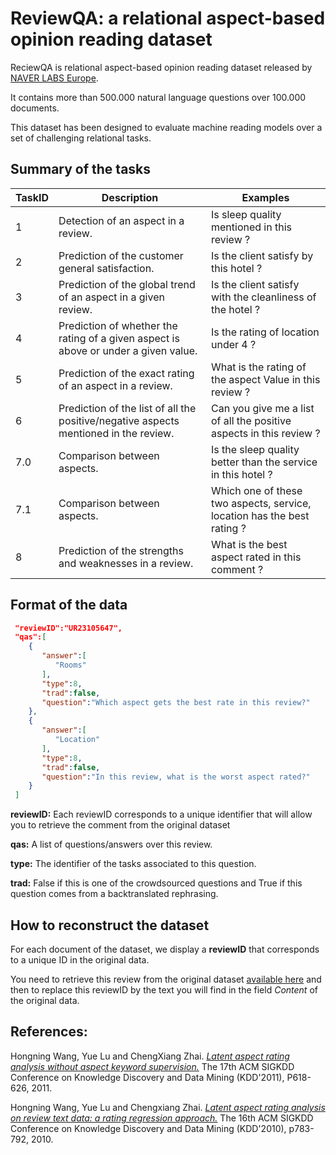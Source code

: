 # ReviewQA: a relational aspect-based opinion reading dataset

ReciewQA is relational aspect-based opinion reading dataset released by [NAVER LABS Europe](http://www.europe.naverlabs.com/).

It contains more than 500.000 natural language questions over 100.000 documents.

This dataset has been designed to evaluate machine reading models over a set of challenging relational tasks.

## Summary of the tasks

| TaskID | Description                                                                          | Examples                                                                |
| ------- | ------------------------------------------------------------------------------------ | ------------------------------------------------------------------------|
| 1       | Detection of an aspect in a review.                                                  | Is sleep quality mentioned in this review ?                             |
| 2       | Prediction of the customer general satisfaction.                                     | Is the client satisfy by this hotel ?                                   |
| 3       | Prediction of the global trend of an aspect in a given review.                       | Is the client satisfy with the cleanliness of the hotel ?               |
| 4       | Prediction of whether the rating of a given aspect is above or under a given value.  | Is the rating of location under 4 ?                                     |
| 5       | Prediction of the exact rating of an aspect in a review.                             | What is the rating of the aspect Value in this review ?                 |
| 6       | Prediction of the list of all the positive/negative aspects mentioned in the review. | Can you give me a list of all the positive aspects in this review ?     |
| 7.0     | Comparison between aspects.                                                          | Is the sleep quality better than the service in this hotel ?            |
| 7.1     | Comparison between aspects.                                                          | Which one of these two aspects, service, location has the best rating ? |
| 8       | Prediction of the strengths and weaknesses in a review.                              | What is the best aspect rated in this comment ?                         |



## Format of the data
```json
 "reviewID":"UR23105647",
 "qas":[
    {
       "answer":[
          "Rooms"
       ],
       "type":8,
       "trad":false,
       "question":"Which aspect gets the best rate in this review?"
    },
    {
       "answer":[
          "Location"
       ],
       "type":8,
       "trad":false,
       "question":"In this review, what is the worst aspect rated?"
    }
 ] 
```

**reviewID:** Each reviewID corresponds to a unique identifier that will allow you to retrieve the comment from the original dataset 

**qas:** A list of questions/answers over this review.

**type:** The identifier of the tasks associated to this question.

**trad:** False if this is one of the crowdsourced questions and True if this question comes from a backtranslated rephrasing.

## How to reconstruct the dataset
For each document of the dataset, we display a **reviewID** that corresponds to a unique ID in the original data.

You need to retrieve this review from the original dataset [available here](http://times.cs.uiuc.edu/~wang296/Data/LARA/TripAdvisor/TripAdvisorJson.tar.bz2) and then to replace this reviewID by the text you will find in the field *Content* of the original data.

## References:

Hongning Wang, Yue Lu and ChengXiang Zhai. [*Latent aspect rating analysis without aspect keyword supervision.*](http://times.cs.uiuc.edu/~wang296/paper/p618.pdf) The 17th ACM SIGKDD Conference on Knowledge Discovery and Data Mining (KDD'2011), P618-626, 2011. 

Hongning Wang, Yue Lu and Chengxiang Zhai. [*Latent aspect rating analysis on review text data: a rating regression approach.*](https://dl.acm.org/citation.cfm?id=1835903) The 16th ACM SIGKDD Conference on Knowledge Discovery and Data Mining (KDD'2010), p783-792, 2010. 
